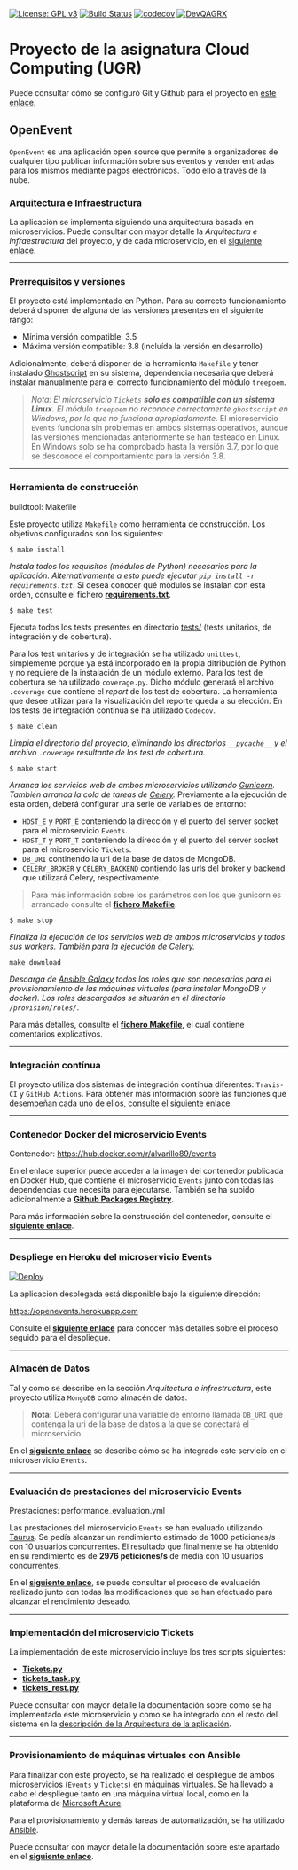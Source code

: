 [![License: GPL v3](https://img.shields.io/badge/License-GPLv3-blue.svg)](https://www.gnu.org/licenses/gpl-3.0)
[![Build Status](https://travis-ci.com/alvarillo89/UGR-CC-Project.svg?branch=master)](https://travis-ci.com/alvarillo89/UGR-CC-Project)
[![codecov](https://codecov.io/gh/alvarillo89/UGR-CC-Project/branch/master/graph/badge.svg)](https://codecov.io/gh/alvarillo89/UGR-CC-Project)
[![DevQAGRX](https://img.shields.io/badge/DevQAGRX-blueviolet?style=svg&logo=Git)](https://github.com/JJ/curso-tdd)

# Proyecto de la asignatura Cloud Computing (UGR)

Puede consultar cómo se configuró Git y Github para el proyecto en [este enlace.](https://github.com/alvarillo89/UGR-CC-Project/blob/master/docs/gitconfig.md)

## OpenEvent

`OpenEvent` es una aplicación open source que permite a organizadores de cualquier tipo publicar información sobre sus eventos y vender entradas para los mismos mediante pagos electrónicos. Todo ello a través de la nube.

### Arquitectura e Infraestructura

La aplicación se implementa siguiendo una arquitectura basada en microservicios. Puede consultar con mayor detalle la *Arquitectura e Infraestructura* del proyecto, y de cada microservicio, en el [siguiente enlace](https://github.com/alvarillo89/UGR-CC-Project/blob/master/docs/architecture.md).

---

### Prerrequisitos y versiones

El proyecto está implementado en Python. Para su correcto funcionamiento deberá disponer de alguna de las versiones presentes en el siguiente rango:

+ Mínima versión compatible:  3.5 
+ Máxima versión compatible:  3.8 (incluída la versión en desarrollo)

Adicionalmente, deberá disponer de la herramienta `Makefile` y tener instalado [Ghostscript](https://www.ghostscript.com/) en su sistema, dependencia necesaria que deberá instalar manualmente para el correcto funcionamiento del módulo `treepoem`.

> *Nota: El microservicio `Tickets` **solo es compatible con un sistema Linux.** El módulo `treepoem` no reconoce correctamente `ghostscript` en Windows, por lo que no funciona apropiadamente*. El microservicio `Events` funciona sin problemas en ambos sistemas operativos, aunque  las versiones mencionadas anteriormente se han testeado en Linux. En Windows solo se ha comprobado hasta la versión 3.7, por lo que se desconoce el comportamiento para la versión 3.8.

---

### Herramienta de construcción

buildtool: Makefile

Este proyecto utiliza `Makefile` como herramienta de construcción. Los objetivos configurados son los siguientes:

```
$ make install
```

*Instala todos los requisitos (módulos de Python) necesarios para la aplicación. Alternativamente a esto puede ejecutar `pip install -r requirements.txt`*. Si desea conocer qué módulos se instalan con esta órden, consulte el fichero [**requirements.txt**](https://github.com/alvarillo89/UGR-CC-Project/blob/master/requirements.txt).

```
$ make test
```

Ejecuta todos los tests presentes en directorio [tests/](https://github.com/alvarillo89/UGR-CC-Project/tree/master/tests) (tests unitarios, de integración y de cobertura).  

Para los test unitarios y de integración se ha utilizado `unittest`, simplemente porque ya está incorporado en la propia ditribución de Python y no requiere de la instalación de un módulo externo. Para los test de cobertura se ha utilizado `coverage.py`. Dicho módulo generará el archivo `.coverage` que contiene el *report* de los test de cobertura. La herramienta que desee utilizar para la visualización del reporte queda a su elección. En los tests de integración contínua se ha utilizado `Codecov`.

```
$ make clean
```

*Limpia el directorio del proyecto, eliminando los directorios `__pycache__` y el archivo `.coverage` resultante de los test de cobertura.*

```
$ make start
```

*Arranca los servicios web de ambos microservicios utilizando [Gunicorn](https://gunicorn.org/). También arranca la cola de tareas de [Celery](http://www.celeryproject.org/).* Previamente a la ejecución de esta orden, deberá configurar una serie de variables de entorno: 

- `HOST_E` y `PORT_E` conteniendo la dirección y el puerto del server socket para el microservicio `Events`.
- `HOST_T` y `PORT_T` conteniendo la dirección y el puerto del server socket para el microservicio `Tickets`.
- `DB_URI` continendo la uri de la base de datos de MongoDB.
- `CELERY_BROKER` y `CELERY_BACKEND` contiendo las urls del broker y backend que utilizará Celery, respectivamente. 

> Para más información sobre los parámetros con los que gunicorn es arrancado consulte el [**fichero Makefile**](https://github.com/alvarillo89/UGR-CC-Project/blob/master/Makefile).

```
$ make stop
```

*Finaliza la ejecución de los servicios web de ambos microservicios y todos sus workers. También para la ejecución de Celery.*

```
make download
```

*Descarga de [Ansible Galaxy](https://galaxy.ansible.com/home) todos los roles que son necesarios para el provisionamiento de las máquinas virtuales (para instalar MongoDB y docker). Los roles descargados se situarán en el directorio `/provision/roles/`*.

Para más detalles, consulte el [**fichero Makefile**](https://github.com/alvarillo89/UGR-CC-Project/blob/master/Makefile), el cual contiene comentarios explicativos.

---

### Integración contínua

El proyecto utiliza dos sistemas de integración contínua diferentes: `Travis-CI` y `GitHub Actions`. Para obtener más información sobre las funciones que desempeñan cada uno de ellos, consulte el [siguiente enlace](https://github.com/alvarillo89/UGR-CC-Project/blob/master/docs/ci.md).

----

### Contenedor Docker del microservicio Events

Contenedor: https://hub.docker.com/r/alvarillo89/events

En el enlace superior puede acceder a la imagen del contenedor publicada en Docker Hub, que contiene el microservicio `Events` junto con todas las dependencias que necesita para ejecutarse. También se ha subido adicionalmente a [**Github Packages Registry**](https://github.com/alvarillo89/UGR-CC-Project/packages/63964).

Para más información sobre la construcción del contenedor, consulte el [**siguiente enlace**](https://github.com/alvarillo89/UGR-CC-Project/blob/master/docs/docker.md).

---

### Despliege en Heroku del microservicio Events

[![Deploy](https://www.herokucdn.com/deploy/button.svg)](https://heroku.com/deploy)

La aplicación desplegada está disponible bajo la siguiente dirección:

https://openevents.herokuapp.com

Consulte el [**siguiente enlace**](https://github.com/alvarillo89/UGR-CC-Project/blob/master/docs/heroku.md) para conocer más detalles sobre el proceso seguido para el despliegue.

---

### Almacén de Datos

Tal y como se describe en la sección *Arquitectura e infrestructura*, este proyecto utiliza `MongoDB` como almacén de datos. 

> **Nota:** Deberá configurar una variable de entorno llamada `DB_URI` que contenga la uri de la base de datos a la que se conectará el microservicio.

En el [**siguiente enlace**](https://github.com/alvarillo89/UGR-CC-Project/blob/master/docs/mongo.md) se describe cómo se ha integrado este servicio en el microservicio `Events`.

---

### Evaluación de prestaciones del microservicio Events

Prestaciones: performance_evaluation.yml

Las prestaciones del microservicio `Events` se han evaluado utilizando [Taurus](https://gettaurus.org/). Se pedía alcanzar un rendimiento estimado de 1000 peticiones/s con 10 usuarios concurrentes. El resultado que finalmente se ha obtenido en su rendimiento es de **2976 peticiones/s** de media con 10 usuarios concurrentes.

En el [**siguiente enlace**](https://github.com/alvarillo89/UGR-CC-Project/blob/master/docs/performance.md), se puede consultar el proceso de evaluación realizado junto con todas las modificaciones que se han efectuado para alcanzar el rendimiento deseado.

---

### Implementación del microservicio Tickets

La implementación de este microservicio incluye los tres scripts siguientes:

- [**Tickets.py**](https://github.com/alvarillo89/UGR-CC-Project/blob/master/src/Tickets.py)
- [**tickets_task.py**](https://github.com/alvarillo89/UGR-CC-Project/blob/master/src/tickets_tasks.py)
- [**tickets_rest.py**](https://github.com/alvarillo89/UGR-CC-Project/blob/master/src/tickets_rest.py)

Puede consultar con mayor detalle la documentación sobre como se ha implementado este microservicio y como se ha integrado con el resto del sistema en la [descripción de la Arquitectura de la aplicación](https://github.com/alvarillo89/UGR-CC-Project/blob/master/docs/architecture.md).

---

### Provisionamiento de máquinas virtuales con Ansible

Para finalizar con este proyecto, se ha realizado el despliegue de ambos microservicios (`Events` y `Tickets`) en máquinas virtuales. Se ha llevado a cabo el despliegue tanto en una máquina virtual local, como en la plataforma de [Microsoft Azure](https://azure.microsoft.com/es-es/).

Para el provisionamiento y demás tareas de automatización, se ha utilizado [Ansible](https://www.ansible.com/).

Puede consultar con mayor detalle la documentación sobre este apartado en el [**siguiente enlace**](https://github.com/alvarillo89/UGR-CC-Project/blob/master/docs/ansible.md).